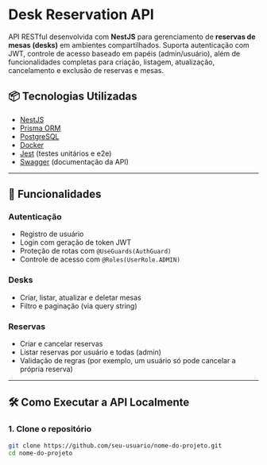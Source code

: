 # Desk Reservation API

API RESTful desenvolvida com **NestJS** para gerenciamento de **reservas de mesas (desks)** em ambientes compartilhados. Suporta autenticação com JWT, controle de acesso baseado em papéis (admin/usuário), além de funcionalidades completas para criação, listagem, atualização, cancelamento e exclusão de reservas e mesas.

## 📦 Tecnologias Utilizadas

- [NestJS](https://nestjs.com/)
- [Prisma ORM](https://www.prisma.io/)
- [PostgreSQL](https://www.postgresql.org/)
- [Docker](https://www.docker.com/)
- [Jest](https://jestjs.io/) (testes unitários e e2e)
- [Swagger](http://localhost:3000/api) (documentação da API)

---

## 🚀 Funcionalidades

### Autenticação

- Registro de usuário
- Login com geração de token JWT
- Proteção de rotas com `@UseGuards(AuthGuard)`
- Controle de acesso com `@Roles(UserRole.ADMIN)`

### Desks

- Criar, listar, atualizar e deletar mesas
- Filtro e paginação (via query string)

### Reservas

- Criar e cancelar reservas
- Listar reservas por usuário e todas (admin)
- Validação de regras (por exemplo, um usuário só pode cancelar a própria reserva)

---

## 🛠️ Como Executar a API Localmente

### 1. Clone o repositório

```bash
git clone https://github.com/seu-usuario/nome-do-projeto.git
cd nome-do-projeto
```

